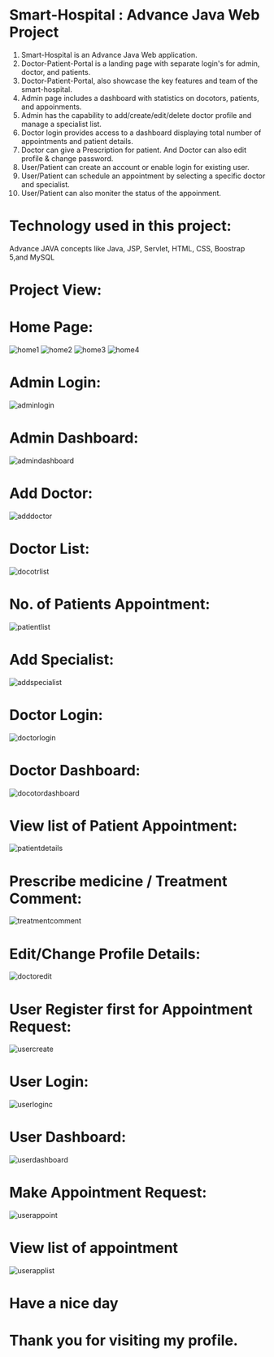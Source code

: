 # Smart-Hospital : Advance Java Web Project
1) Smart-Hospital is an Advance Java Web application.
2) Doctor-Patient-Portal is a landing page with separate login's for admin, doctor, and patients.
3) Doctor-Patient-Portal, also showcase the key features and team of the smart-hospital.
4) Admin page includes a dashboard with statistics on docotors, patients, and appoinments.
5) Admin has the capability to add/create/edit/delete doctor profile and manage a specialist list.
6) Doctor login provides access to a dashboard displaying total number of appointments and patient details.
7) Doctor can give a Prescription for patient. And Doctor can also edit profile & change password.
8) User/Patient can create an account or enable login for existing user.
9) User/Patient can schedule an appointment by selecting a specific doctor and specialist.
10) User/Patient can also moniter the status of the appoinment.
# Technology used in this project: 
Advance JAVA concepts like Java, JSP, Servlet, HTML, CSS, Boostrap 5,and MySQL
# Project View:
# Home Page:
![home1](https://github.com/Nandan185/Smart-Hospital/assets/79567845/8db79a57-557f-48aa-b1ee-a5eacd43bd8d)
![home2](https://github.com/Nandan185/Smart-Hospital/assets/79567845/2bf95815-9734-4212-90c8-946e138db76f)
![home3](https://github.com/Nandan185/Smart-Hospital/assets/79567845/b72ba93d-6ea2-4ae6-88a9-7c5ad83a8267)
![home4](https://github.com/Nandan185/Smart-Hospital/assets/79567845/6907d192-eaa2-4379-91d1-2fa56476f411)
# Admin Login:
![adminlogin](https://github.com/Nandan185/Smart-Hospital/assets/79567845/b61b4f55-6a4b-4f25-a24b-3dc81b5f2031)
# Admin Dashboard:
![admindashboard](https://github.com/Nandan185/Smart-Hospital/assets/79567845/00b04d33-c6af-4708-8bc7-0fba68fc44b1)
# Add Doctor:
![adddoctor](https://github.com/Nandan185/Smart-Hospital/assets/79567845/31e67844-bdc5-4b67-b441-52149e124c27)
# Doctor List:
![docotrlist](https://github.com/Nandan185/Smart-Hospital/assets/79567845/d1c24329-3176-4ace-9014-7422625ac4dd)
# No. of Patients Appointment:
![patientlist](https://github.com/Nandan185/Smart-Hospital/assets/79567845/0a5591c2-e754-4501-b1dc-56efac0de0c5)
# Add Specialist:
![addspecialist](https://github.com/Nandan185/Smart-Hospital/assets/79567845/d3dafbbc-8ac0-4c24-bcfe-7affe35b453e)
# Doctor Login:
![doctorlogin](https://github.com/Nandan185/Smart-Hospital/assets/79567845/cfacb192-659a-462b-ad23-00c9c629fc06)
# Doctor Dashboard:
![docotordashboard](https://github.com/Nandan185/Smart-Hospital/assets/79567845/afedeaac-0696-4bf2-a32b-74b4cff53547)
# View list of Patient Appointment:
![patientdetails](https://github.com/Nandan185/Smart-Hospital/assets/79567845/09d07b0c-abd3-47d8-baf9-f82f85dc0c2d)
# Prescribe medicine / Treatment Comment:
![treatmentcomment](https://github.com/Nandan185/Smart-Hospital/assets/79567845/fa2d4665-b4df-4997-823f-ad0e5731aaa5)
# Edit/Change Profile Details:
![doctoredit](https://github.com/Nandan185/Smart-Hospital/assets/79567845/e61a61c9-0393-445a-9457-1c0a952ddeea)
# User Register first for Appointment Request:
![usercreate](https://github.com/Nandan185/Smart-Hospital/assets/79567845/9ef75a7d-8783-44b7-9338-d2273e07f1d4)
# User Login:
![userloginc](https://github.com/Nandan185/Smart-Hospital/assets/79567845/bc9bc237-a9b9-4b67-867b-e735e111c3d1)
# User Dashboard:
![userdashboard](https://github.com/Nandan185/Smart-Hospital/assets/79567845/ab8b72aa-7142-4bb2-81e1-ae0c9ba5fbe0)
# Make Appointment Request:
![userappoint](https://github.com/Nandan185/Smart-Hospital/assets/79567845/ce67f842-f3b4-4df5-8853-58dc1a1ae058)
# View list of appointment
![userapplist](https://github.com/Nandan185/Smart-Hospital/assets/79567845/36a55dcd-4cff-49d3-8c9d-d992ed0417f8)

# Have a nice day 
# Thank you for visiting my profile.
